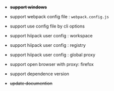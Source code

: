* **~~support windows~~**

* support webpack config file : `webpack.config.js`
* support use config file by cli options

* support hiipack user config : workspace
* support hiipack user config : registry
* support hiipack user config : global proxy

* support open browser with proxy: firefox

* support dependence version

* ~~update documention~~
